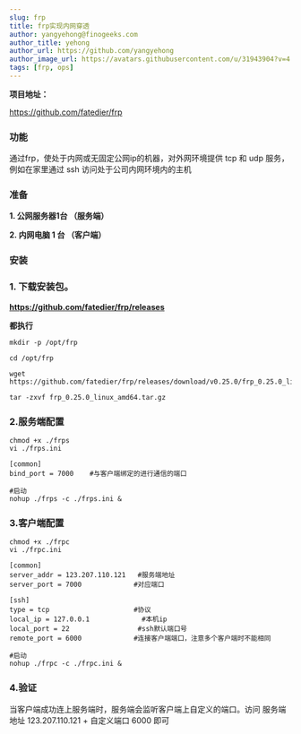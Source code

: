 ```yaml
---
slug: frp
title: frp实现内网穿透
author: yangyehong@finogeeks.com
author_title: yehong
author_url: https://github.com/yangyehong
author_image_url: https://avatars.githubusercontent.com/u/31943904?v=4
tags: [frp, ops]
---
```


**项目地址：**

https://github.com/fatedier/frp

### 功能

通过frp，使处于内网或无固定公网ip的机器，对外网环境提供 tcp 和 udp 服务，例如在家里通过 ssh 访问处于公司内网环境内的主机

### 准备

  **1. 公网服务器1台 （服务端）**

  **2. 内网电脑 1 台 （客户端）**


### 安装

###  1. 下载安装包。 

**https://github.com/fatedier/frp/releases**


**都执行**

```shell
mkdir -p /opt/frp 

cd /opt/frp

wget https://github.com/fatedier/frp/releases/download/v0.25.0/frp_0.25.0_linux_amd64.tar.gz

tar -zxvf frp_0.25.0_linux_amd64.tar.gz
```

### 2.服务端配置

```shell
chmod +x ./frps
vi ./frps.ini

[common]
bind_port = 7000    #与客户端绑定的进行通信的端口

#启动
nohup ./frps -c ./frps.ini &
```

### 3.客户端配置

```shell
chmod +x ./frpc
vi ./frpc.ini

[common]
server_addr = 123.207.110.121   #服务端地址
server_port = 7000             #对应端口

[ssh]
type = tcp                     #协议
local_ip = 127.0.0.1             #本机ip
local_port = 22                 #ssh默认端口号
remote_port = 6000             #连接客户端端口，注意多个客户端时不能相同

#启动
nohup ./frpc -c ./frpc.ini &
```


### 4.验证

当客户端成功连上服务端时，服务端会监听客户端上自定义的端口。访问
服务端地址 123.207.110.121 + 自定义端口 6000 即可
